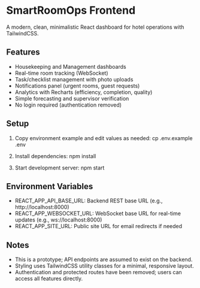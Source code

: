 # SmartRoomOps Frontend

A modern, clean, minimalistic React dashboard for hotel operations with TailwindCSS.

## Features
- Housekeeping and Management dashboards
- Real-time room tracking (WebSocket)
- Task/checklist management with photo uploads
- Notifications panel (urgent rooms, guest requests)
- Analytics with Recharts (efficiency, completion, quality)
- Simple forecasting and supervisor verification
- No login required (authentication removed)

## Setup
1. Copy environment example and edit values as needed:
   cp .env.example .env

2. Install dependencies:
   npm install

3. Start development server:
   npm start

## Environment Variables
- REACT_APP_API_BASE_URL: Backend REST base URL (e.g., http://localhost:8000)
- REACT_APP_WEBSOCKET_URL: WebSocket base URL for real-time updates (e.g., ws://localhost:8000)
- REACT_APP_SITE_URL: Public site URL for email redirects if needed

## Notes
- This is a prototype; API endpoints are assumed to exist on the backend.
- Styling uses TailwindCSS utility classes for a minimal, responsive layout.
- Authentication and protected routes have been removed; users can access all features directly.
